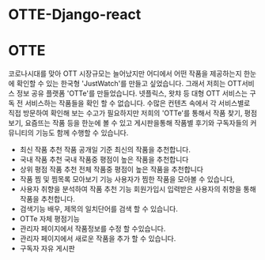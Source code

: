 # OTTE-Django-react

# OTTE
코로나시대를 맞아 OTT 시장규모는 늘어났지만 어디에서 어떤 작품을 제공하는지 한눈에 확인할 수 있는 한국형 'JustWatch'를 만들고 싶었습니다. 그래서 저희는 OTT서비스 정보 공유 플랫폼 'OTTe'를 만들었습니다. 
넷플릭스, 왓챠 등 대형 OTT 서비스는 구독 전 서비스하는 작품들을  확인 할 수 없습니다. 수많은 컨텐츠 속에서 각 서비스별로 직접 방문하여 확인해 보는 수고가 필요하지만
저희의 'OTTe'를 통해서 작품 찾기, 평점보기, 요즘뜨는 작품 등을 한눈에 볼 수 있고 게시판을통해 작품별 후기와 구독자들의 커뮤니티의 기능도 함께 수행할 수 있습니다.
- 최신 작품 추천
 작품 공개일 기준 최신의 작품을 추천합니다.
- 국내 작품 추천
 국내 작품중 평점이 높은 작품을 추천합니다
- 상위 평점 작품 추천
 전체 작품중 평점이 높은 작품을 추천합니다
- 작품 찜 및 찜목록 모아보기 기능
 사용자가 찜한 작품을 모아볼 수 있습니다,
- 사용자 취향을 분석하여 작품 추천 기능
 회원가입시 입력받은 사용자의 취향을 통해 작품을 추천합니다.
- 검색기능
 배우, 제목의 일치단어를 검색 할 수 있습니다.
- OTTe 자체 평점기능
- 관리자 페이지에서 작품정보를 수정 할 수있습니다.
- 관리자 페이지에서 새로운 작품을 추가 할 수 있습니다.
- 구독자 자유 게시판
